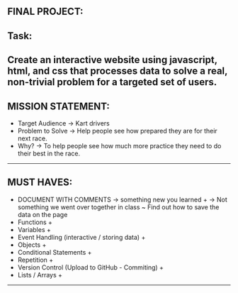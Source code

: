FINAL PROJECT:
--------------
Task:
-----
Create an interactive website using javascript, html, and css that processes data to solve a real, non-trivial problem for a targeted set of users.
----------------------------------------------------------------------------
MISSION STATEMENT:
------------------
* Target Audience -> Kart drivers
* Problem to Solve -> Help people see how prepared they are for their next race.
* Why? -> To help people see how much more practice they need to do their best in the race.
----------------------------------------------------------------------------
MUST HAVES:
-----------
* DOCUMENT WITH COMMENTS -> something new you learned +
    -> Not something we went over together in class
        ~ Find out how to save the data on the page
* Functions +
* Variables +
* Event Handling (interactive / storing data) +
* Objects +
* Conditional Statements +
* Repetition +
* Version Control (Upload to GitHub - Commiting) +
* Lists / Arrays +
------------------------------------------------------------------------------
